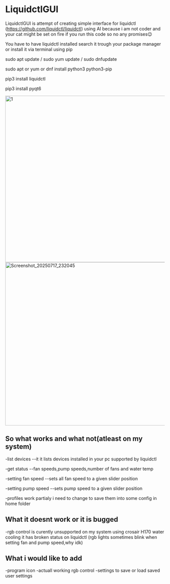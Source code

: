 # LiquidctlGUI
LiquidctlGUI is attempt of creating simple interface for liquidctl (https://github.com/liquidctl/liquidctl) using AI 
because i am not coder and your cat might be set on fire if you run this code so no any promises😉



You have to have liquidctl installed search it trough your package manager or install it via terminal using pip


sudo apt update  /  sudo yum update  /  sudo dnfupdate


sudo apt or yum or dnf install python3 python3-pip


pip3 install liquidctl


pip3 install pyqt6

<img width="804" height="526" alt="1" src="https://github.com/user-attachments/assets/813ab3e3-97fa-4a2e-8c29-0fb380bff942" />
<img width="799" height="516" alt="Screenshot_20250717_232045" src="https://github.com/user-attachments/assets/cc34e465-027c-4783-a83d-39fd44eb69e6" />


So what works and what not(atleast on my system)
----------------------------------------------------------------------------------

-list devices  --it it lists devices installed in your pc supported by liquidctl

-get status     --fan speeds,pump speeds,number of fans and water temp

-setting fan speed   --sets all fan speed to a given slider position

-setting pump speed  --sets pump speed to a given slider position

-profiles work partialy i need to change to save them into some config in home folder



What it doesnt work or it is bugged
---------------------------------------------------------------------------------

-rgb control is curently unsupported on my system using crosair H170 water cooling it has broken status on liquidctl 
(rgb lights sometimes blink when setting fan and pump speed,why idk)


What i would like to add
--------------------------------------
-program icon
-actuall working rgb control 
-settings to save or load saved user settings




